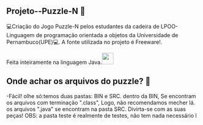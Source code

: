 ## Projeto--Puzzle-N 🧩
💻Criação do Jogo Puzzle-N pelos estudantes da cadeira de LPOO-Linguagem de programação orientada a objetos da Universidade de Pernambuco(UPE)💻.
A fonte utilizada no projeto é Freeware!.

Feita inteiramente na linguagem Java.<img src="https://cdn.jsdelivr.net/gh/devicons/devicon/icons/java/java-original.svg" width="30" height="30" />

## Onde achar os arquivos do puzzle? 🧩
-Fácil! olhe só:temos duas pastas: BIN e SRC.
dentro da BIN, Se encontram os arquivos com terminação ".class", Logo, não recomendamos mecher lá. os arquivos ".java" se encontram na pasta SRC.
Divirta-se com as suas peças!
OBS: a pasta teste é realmente de testes, não tem nada necessário l
